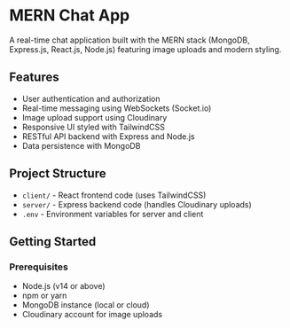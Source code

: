 # MERN Chat App

A real-time chat application built with the MERN stack (MongoDB, Express.js, React.js, Node.js) featuring image uploads and modern styling.

## Features

- User authentication and authorization
- Real-time messaging using WebSockets (Socket.io)
- Image upload support using Cloudinary
- Responsive UI styled with TailwindCSS
- RESTful API backend with Express and Node.js
- Data persistence with MongoDB


## Project Structure

- `client/` - React frontend code (uses TailwindCSS)
- `server/` - Express backend code (handles Cloudinary uploads)
- `.env` - Environment variables for server and client

## Getting Started

### Prerequisites

- Node.js (v14 or above)
- npm or yarn
- MongoDB instance (local or cloud)
- Cloudinary account for image uploads


